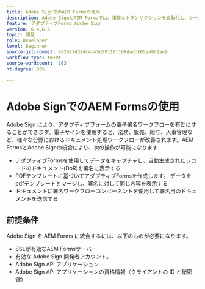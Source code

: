 ```yaml
---
title: Adobe SignでのAEM Formsの使用
description: Adobe SignとAEM Formsでは、複雑なトランザクションを自動化し、シームレスなデジタルエクスペリエンスの一環として法的な電子署名を含めることができます。
feature: アダプティブForms,Adobe Sign
version: 6.4,6.5
topic: 開発
role: Developer
level: Beginner
source-git-commit: 462417d384c4aa5d99110f1b8dadd165ea9b2a49
workflow-type: tm+mt
source-wordcount: '163'
ht-degree: 36%

---
```


# Adobe SignでのAEM Formsの使用

Adobe Sign により、アダプティブフォームの電子署名ワークフローを有効にすることができます。電子サインを使用すると、法務、販売、給与、人事管理など、様々な分野におけるドキュメント処理ワークフローが改善されます。AEM FormsとAdobe Signの統合により、次の操作が可能になります

* アダプティブFormsを使用してデータをキャプチャし、自動生成されたレコードのドキュメント(DoR)を署名に表示する
* PDFテンプレートに基づいてアダプティブFormsを作成します。 データをpdfテンプレートとマージし、署名に対して同じ内容を表示する
* ドキュメントに署名ワークフローコンポーネントを使用して署名用のドキュメントを送信する

## 前提条件

Adobe Sign を AEM Forms に統合するには、以下のものが必要になります。

* SSLが有効なAEM Formsサーバー
* 有効な Adobe Sign 開発者アカウント。
* Adobe Sign API アプリケーション
* Adobe Sign API アプリケーションの資格情報（クライアントの ID と秘密鍵）

